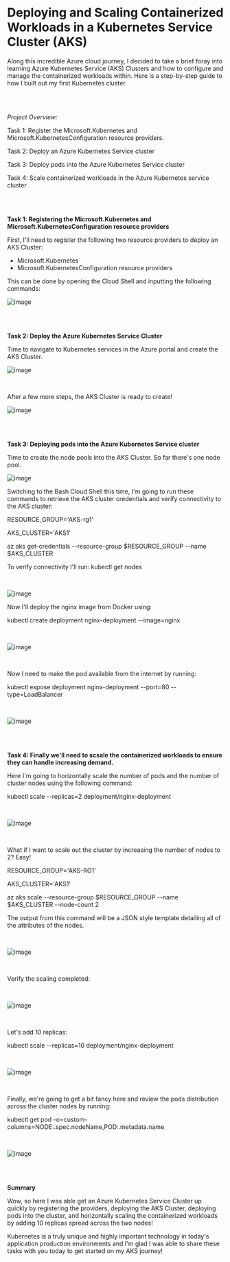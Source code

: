 # Deploying and Scaling Containerized Workloads in a Kubernetes Service Cluster (AKS)

Along this incredible Azure cloud journey, I decided to take a brief foray into learning Azure Kubernetes Service (AKS) Clusters and how to configure and manage the containerized workloads within. Here is a step-by-step guide to how I built out my first Kubernetes cluster.

<br>
<br>


_Project Overview:_

Task 1: Register the Microsoft.Kubernetes and Microsoft.KubernetesConfiguration resource providers.

Task 2: Deploy an Azure Kubernetes Service cluster

Task 3: Deploy pods into the Azure Kubernetes Service cluster

Task 4: Scale containerized workloads in the Azure Kubernetes service cluster

<br>
<br>

**Task 1: Registering the Microsoft.Kubernetes and Microsoft.KubernetesConfiguration resource providers**

First, I'll need to register the following two resource providers to deploy an AKS Cluster:

* Microsoft.Kubernetes 
* Microsoft.KubernetesConfiguration resource providers

This can be done by opening the Cloud Shell and inputting the following commands:

![image](https://user-images.githubusercontent.com/105020710/178777072-26152b3e-6698-467a-859e-f0dff2da277a.png)

<br>
<br>

**Task 2: Deploy the Azure Kubernetes Service Cluster**

Time to navigate to Kubernetes services in the Azure portal and create the AKS Cluster.

![image](https://user-images.githubusercontent.com/105020710/178778227-9a4c9572-3959-4916-8d62-b89625c4607c.png)

<br>

After a few more steps, the AKS Cluster is ready to create!

![image](https://user-images.githubusercontent.com/105020710/178778550-d7d2e78d-8edd-4773-9f60-bda6ea3a63fb.png)

<br>
<br>

**Task 3: Deploying pods into the Azure Kubernetes Service cluster**

Time to create the node pools into the AKS Cluster. So far there's one node pool.

![image](https://user-images.githubusercontent.com/105020710/178800538-73fc22ce-5273-4b39-86c9-e5bb2a1ee27e.png)

Switching to the Bash Cloud Shell this time, I'm going to run these commands to retrieve the AKS cluster credentials and verify connectivity to the AKS cluster:

RESOURCE_GROUP='AKS-rg1'

AKS_CLUSTER='AKS1'

az aks get-credentials --resource-group $RESOURCE_GROUP --name $AKS_CLUSTER

To verify connectivity I'll run: kubectl get nodes

<br>

![image](https://user-images.githubusercontent.com/105020710/178801691-84d5c14c-ae21-47d8-86e9-1359eff8f6d2.png)

Now I'll deploy the nginx image from Docker using:

kubectl create deployment nginx-deployment --image=nginx

<br>

![image](https://user-images.githubusercontent.com/105020710/178802193-f3ca70b2-9dca-434c-b42b-ff856be296bb.png)

<br>

Now I need to make the pod available from the internet by running:

kubectl expose deployment nginx-deployment --port=80 --type=LoadBalancer

<br>

![image](https://user-images.githubusercontent.com/105020710/178802560-4a188b55-41f1-4d9a-85f9-597d56ca5c8b.png)

<br>
<br>

**Task 4: Finally we'll need to scsale the containerized workloads to ensure they can handle increasing demand.**

Here I'm going to horizontally scale the number of pods and the number of cluster nodes using the following command:

kubectl scale --replicas=2 deployment/nginx-deployment

<br>

![image](https://user-images.githubusercontent.com/105020710/178803475-04dfde44-36d3-47d5-bf0b-47d2468c3803.png)

<br>

What if I want to scale out the cluster by increasing the number of nodes to 2? Easy!

RESOURCE_GROUP='AKS-RG1'

AKS_CLUSTER='AKS1'

az aks scale --resource-group $RESOURCE_GROUP --name $AKS_CLUSTER --node-count 2

The output from this command will be a JSON style template detailing all of the attributes of the nodes.

<br>

![image](https://user-images.githubusercontent.com/105020710/178805256-e9c28889-099e-4bc3-990e-5ddf28ecc463.png)

<br>

Verify the scaling completed:

<br>

![image](https://user-images.githubusercontent.com/105020710/178805387-3432419a-f230-40bf-b2fa-5150350c36d0.png)


<br>

Let's add 10 replicas:

kubectl scale --replicas=10 deployment/nginx-deployment

<br>

![image](https://user-images.githubusercontent.com/105020710/178805545-4ada7bd3-fa78-47cf-b46b-88dc6c430516.png)

<br>

Finally, we're going to get a bit fancy here and review the pods distribution across the cluster nodes by running:

kubectl get pod -o=custom-columns=NODE:.spec.nodeName,POD:.metadata.name

<br>

![image](https://user-images.githubusercontent.com/105020710/178805822-24e4cbce-907b-4765-8ae5-9bfbafb93a65.png)

<br>
<br>

**Summary**

Wow, so here I was able get an Azure Kubernetes Service Cluster up quickly by registering the providers, deploying the AKS Cluster, deploying pods into the cluster, and horizontally scaling the containerized workloads by adding 10 replicas spread across the two nodes! 

Kubernetes is a truly unique and highly important technology in today's application production environments and I'm glad I was able to share these tasks with you today to get started on my AKS journey!
